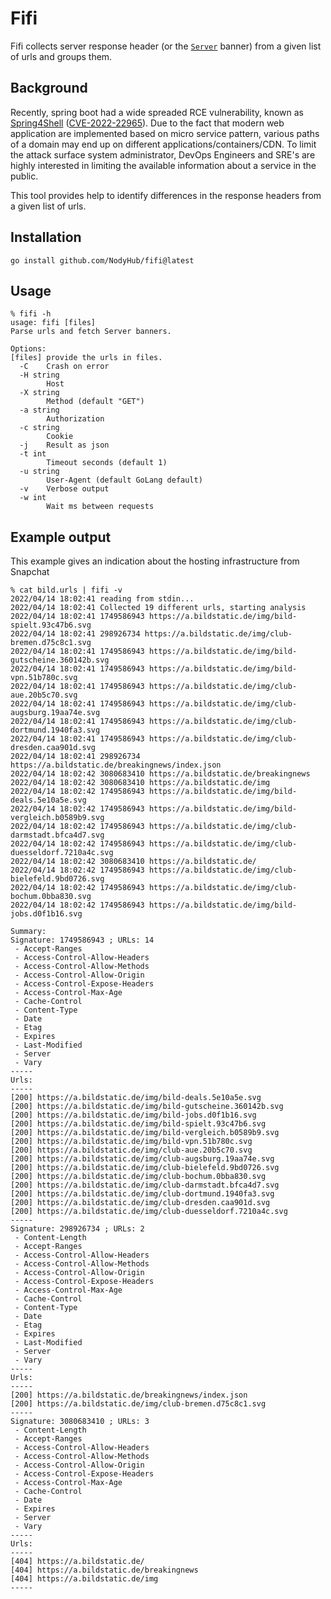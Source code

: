 # Fifi

Fifi collects server response header (or the [`Server`](https://developer.mozilla.org/en-US/docs/Web/HTTP/Headers/Server) banner) from a given list of urls and groups them.

## Background

Recently, spring boot had a wide spreaded RCE vulnerability, known as [Spring4Shell](https://portswigger.net/daily-swig/spring4shell-microsoft-cisa-warn-of-limited-in-the-wild-exploitation) ([CVE-2022-22965](https://cve.mitre.org/cgi-bin/cvename.cgi?name=CVE-2022-22965)). Due to the fact that modern web application are implemented based on micro service pattern, various paths of a domain may end up on different applications/containers/CDN. To limit the attack surface system administrator, DevOps Engineers and SRE's are highly interested in limiting the available information about a service in the public.

This tool provides help to identify differences in the response headers from a given list of urls.

## Installation

```
go install github.com/NodyHub/fifi@latest
```

## Usage

```shell
% fifi -h
usage: fifi [files]
Parse urls and fetch Server banners.

Options:
[files] provide the urls in files.
  -C	Crash on error
  -H string
    	Host
  -X string
    	Method (default "GET")
  -a string
    	Authorization
  -c string
    	Cookie
  -j	Result as json
  -t int
    	Timeout seconds (default 1)
  -u string
    	User-Agent (default GoLang default)
  -v	Verbose output
  -w int
    	Wait ms between requests
```

## Example output

This example gives an indication about the hosting infrastructure from Snapchat

```shell
% cat bild.urls | fifi -v
2022/04/14 18:02:41 reading from stdin...
2022/04/14 18:02:41 Collected 19 different urls, starting analysis
2022/04/14 18:02:41 1749586943 https://a.bildstatic.de/img/bild-spielt.93c47b6.svg
2022/04/14 18:02:41 298926734 https://a.bildstatic.de/img/club-bremen.d75c8c1.svg
2022/04/14 18:02:41 1749586943 https://a.bildstatic.de/img/bild-gutscheine.360142b.svg
2022/04/14 18:02:41 1749586943 https://a.bildstatic.de/img/bild-vpn.51b780c.svg
2022/04/14 18:02:41 1749586943 https://a.bildstatic.de/img/club-aue.20b5c70.svg
2022/04/14 18:02:41 1749586943 https://a.bildstatic.de/img/club-augsburg.19aa74e.svg
2022/04/14 18:02:41 1749586943 https://a.bildstatic.de/img/club-dortmund.1940fa3.svg
2022/04/14 18:02:41 1749586943 https://a.bildstatic.de/img/club-dresden.caa901d.svg
2022/04/14 18:02:41 298926734 https://a.bildstatic.de/breakingnews/index.json
2022/04/14 18:02:42 3080683410 https://a.bildstatic.de/breakingnews
2022/04/14 18:02:42 3080683410 https://a.bildstatic.de/img
2022/04/14 18:02:42 1749586943 https://a.bildstatic.de/img/bild-deals.5e10a5e.svg
2022/04/14 18:02:42 1749586943 https://a.bildstatic.de/img/bild-vergleich.b0589b9.svg
2022/04/14 18:02:42 1749586943 https://a.bildstatic.de/img/club-darmstadt.bfca4d7.svg
2022/04/14 18:02:42 1749586943 https://a.bildstatic.de/img/club-duesseldorf.7210a4c.svg
2022/04/14 18:02:42 3080683410 https://a.bildstatic.de/
2022/04/14 18:02:42 1749586943 https://a.bildstatic.de/img/club-bielefeld.9bd0726.svg
2022/04/14 18:02:42 1749586943 https://a.bildstatic.de/img/club-bochum.0bba830.svg
2022/04/14 18:02:42 1749586943 https://a.bildstatic.de/img/bild-jobs.d0f1b16.svg

Summary:
Signature: 1749586943 ; URLs: 14
 - Accept-Ranges
 - Access-Control-Allow-Headers
 - Access-Control-Allow-Methods
 - Access-Control-Allow-Origin
 - Access-Control-Expose-Headers
 - Access-Control-Max-Age
 - Cache-Control
 - Content-Type
 - Date
 - Etag
 - Expires
 - Last-Modified
 - Server
 - Vary
-----
Urls:
-----
[200] https://a.bildstatic.de/img/bild-deals.5e10a5e.svg
[200] https://a.bildstatic.de/img/bild-gutscheine.360142b.svg
[200] https://a.bildstatic.de/img/bild-jobs.d0f1b16.svg
[200] https://a.bildstatic.de/img/bild-spielt.93c47b6.svg
[200] https://a.bildstatic.de/img/bild-vergleich.b0589b9.svg
[200] https://a.bildstatic.de/img/bild-vpn.51b780c.svg
[200] https://a.bildstatic.de/img/club-aue.20b5c70.svg
[200] https://a.bildstatic.de/img/club-augsburg.19aa74e.svg
[200] https://a.bildstatic.de/img/club-bielefeld.9bd0726.svg
[200] https://a.bildstatic.de/img/club-bochum.0bba830.svg
[200] https://a.bildstatic.de/img/club-darmstadt.bfca4d7.svg
[200] https://a.bildstatic.de/img/club-dortmund.1940fa3.svg
[200] https://a.bildstatic.de/img/club-dresden.caa901d.svg
[200] https://a.bildstatic.de/img/club-duesseldorf.7210a4c.svg
-----
Signature: 298926734 ; URLs: 2
 - Content-Length
 - Accept-Ranges
 - Access-Control-Allow-Headers
 - Access-Control-Allow-Methods
 - Access-Control-Allow-Origin
 - Access-Control-Expose-Headers
 - Access-Control-Max-Age
 - Cache-Control
 - Content-Type
 - Date
 - Etag
 - Expires
 - Last-Modified
 - Server
 - Vary
-----
Urls:
-----
[200] https://a.bildstatic.de/breakingnews/index.json
[200] https://a.bildstatic.de/img/club-bremen.d75c8c1.svg
-----
Signature: 3080683410 ; URLs: 3
 - Content-Length
 - Accept-Ranges
 - Access-Control-Allow-Headers
 - Access-Control-Allow-Methods
 - Access-Control-Allow-Origin
 - Access-Control-Expose-Headers
 - Access-Control-Max-Age
 - Cache-Control
 - Date
 - Expires
 - Server
 - Vary
-----
Urls:
-----
[404] https://a.bildstatic.de/
[404] https://a.bildstatic.de/breakingnews
[404] https://a.bildstatic.de/img
-----
```
